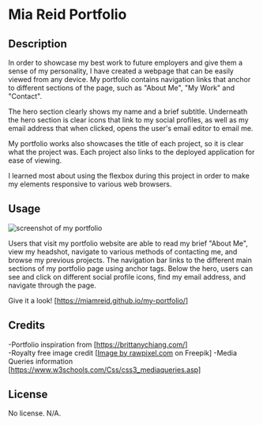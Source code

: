 # Mia Reid Portfolio

## Description

In order to showcase my best work to future employers and give them a sense of my personality, I have created a webpage that can be easily viewed from any device. My portfolio contains navigation links that anchor to different sections of the page, such as "About Me", "My Work" and "Contact".

The hero section clearly shows my name and a brief subtitle. Underneath the hero section is clear icons that link to my social profiles, as well as my email address that when clicked, opens the user's email editor to email me.

My portfolio works also showcases the title of each project, so it is clear what the project was. Each project also links to the deployed application for ease of viewing.

I learned most about using the flexbox during this project in order to make my elements responsive to various web browsers.

## Usage

![screenshot of my portfolio](./assets/Screen%20Shot%202023-03-06%20at%203.51.01%20PM.png)

Users that visit my portfolio website are able to read my brief "About Me", view my headshot, navigate to various methods of contacting me, and browse my previous projects. The navigation bar links to the different main sections of my portfolio page using anchor tags. Below the hero, users can see and click on different social profile icons, find my email address, and navigate through the page.

Give it a look! [https://miamreid.github.io/my-portfolio/]

## Credits

-Portfolio inspiration from [https://brittanychiang.com/] <br/>
-Royalty free image credit [<a href="https://www.freepik.com/free-photo/galaxy-nature-aesthetic-background-starry-sky-mountain-remixed-media_17226410.htm#query=aesthetic%20background&position=33&from_view=keyword&track=ais">Image by rawpixel.com</a> on Freepik]
-Media Queries information [https://www.w3schools.com/Css/css3_mediaqueries.asp]

## License

No license. N/A.